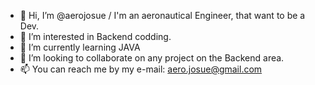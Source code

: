 - 👋 Hi, I’m @aerojosue / I'm an aeronautical Engineer, that want to be a Dev.
- 👀 I’m interested in Backend codding.
- 🌱 I’m currently learning JAVA
- 💞️ I’m looking to collaborate on any project on the Backend area.
- 📫 You can reach me by my e-mail: aero.josue@gmail.com

<!---
aerojosue/aerojosue is a ✨ special ✨ repository because its `README.md` (this file) appears on your GitHub profile.
You can click the Preview link to take a look at your changes.
--->
